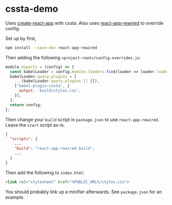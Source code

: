 # cssta-demo

Uses [create-react-app](https://github.com/facebookincubator/create-react-app) with cssta. Also uses [react-app-rewired](https://github.com/timarney/react-app-rewired) to override config.

Set up by first,

```bash
npm install --save-dev react-app-rewired
```

Then adding the following `<project-root>/config-overrides.js`:

```js
module.exports = (config) => {
  const babelLoader = config.module.loaders.find(loader => loader.loader === 'babel');
  babelLoader.query.plugins = [
    ...(babelLoader.query.plugins || []),
    ['babel-plugin-cssta', {
      output: 'build/styles.css',
    }],
  ];
  return config;
};
```

Then change your `build` script in `package.json` to use `react-app-rewired`. Leave the `start` script as-is.

```json
{
  "scripts": {
    ...
    "build": "react-app-rewired build",
    ...
  }
}
```

Then add the following to `index.html`:

```html
<link rel="stylesheet" href="%PUBLIC_URL%/styles.css">
```

You should probably link up a minifier afterwards. See `package.json` for an example.
